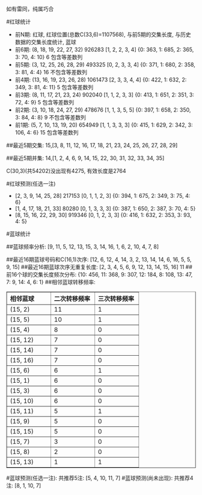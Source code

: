 <!-- 
.. title: 双色球2013060期(2013-05-26)数据分析报告
.. slug: slott-2013060-2013-05-26-report
.. date: 2013-05-27 08:00:00 UTC+08:00
.. tags: Lottery
.. link: 
.. description: 
.. type: text
-->

如有雷同，纯属巧合

<!-- TEASER_END-->

#红球统计

- 前N期: 红球, 红球位置(总数C(33,6)=1107568), 与前5期的交集长度, 与历史数据的交集长度统计, 蓝球
- 前6期: (8, 18, 19, 22, 27, 32) 926283 [1, 2, 2, 3, 4] {0: 363, 1: 685, 2: 365, 3: 70, 4: 10} 6 包含等差数列
- 前5期: (3, 12, 25, 26, 28, 29) 493325 [0, 2, 3, 3, 4] {0: 371, 1: 680, 2: 358, 3: 81, 4: 4} 16 不包含等差数列
- 前4期: (13, 16, 19, 23, 26, 28) 1061473 [2, 3, 3, 4, 4] {0: 422, 1: 632, 2: 349, 3: 81, 4: 11} 5 包含等差数列
- 前3期: (8, 11, 17, 21, 23, 24) 902040 [1, 1, 2, 3, 3] {0: 413, 1: 651, 2: 351, 3: 72, 4: 9} 5 包含等差数列
- 前2期: (3, 10, 18, 24, 27, 29) 478676 [1, 1, 3, 5, 5] {0: 397, 1: 658, 2: 350, 3: 84, 4: 8} 9 不包含等差数列
- 前1期: (5, 7, 10, 13, 19, 20) 654949 [1, 1, 3, 3, 3] {0: 415, 1: 629, 2: 342, 3: 106, 4: 6} 15 包含等差数列

##最近5期交集:
15,[3, 8, 11, 12, 16, 17, 18, 21, 23, 24, 25, 26, 27, 28, 29]

##最近5期并集:
14,[1, 2, 4, 6, 9, 14, 15, 22, 30, 31, 32, 33, 34, 35]

C(30,3)(共54202)没出现有4275, 
有效长度是2764

#红球预测(任选一注)

- [2, 3, 9, 14, 25, 28] 217153 [0, 1, 1, 2, 3] {0: 394, 1: 675, 2: 349, 3: 75, 4: 6}
- [1, 4, 17, 18, 21, 33] 80280 [0, 1, 3, 3, 3] {0: 387, 1: 650, 2: 387, 3: 70, 4: 5}
- [8, 15, 16, 22, 29, 30] 919346 [0, 1, 2, 3, 3] {0: 416, 1: 632, 2: 353, 3: 93, 4: 5}

#蓝球统计

##蓝球频率分析:
[9, 11, 5, 12, 13, 15, 3, 14, 16, 1, 6, 2, 10, 4, 7, 8]

##最近16期蓝球号码和C(16,1)次序:
[12, 6, 12, 4, 14, 3, 2, 13, 14, 14, 6, 16, 5, 5, 9, 15]
##最近16期蓝球次序无重复长度:
[2, 3, 4, 5, 6, 9, 12, 13, 14, 15, 16] 11
##前16个球的交集长度频次分布:
{10: 456, 11: 368, 9: 307, 12: 184, 8: 108, 13: 47, 7: 9, 14: 4, 6: 1}
##相邻蓝球转移频率:
<table border="1" class="table table-striped dataframe">
  <thead>
    <tr style="text-align: left;">
      <th style="min-width: 100px;">相邻蓝球</th>
      <th style="min-width: 100px;">二次转移频率</th>
      <th style="min-width: 100px;">三次转移频率</th>
    </tr>
  </thead>
  <tbody>
    <tr>
      <td>  (15, 2)</td>
      <td> 11</td>
      <td> 1</td>
    </tr>
    <tr>
      <td>  (15, 5)</td>
      <td> 10</td>
      <td> 1</td>
    </tr>
    <tr>
      <td>  (15, 4)</td>
      <td>  8</td>
      <td> 0</td>
    </tr>
    <tr>
      <td> (15, 12)</td>
      <td>  7</td>
      <td> 0</td>
    </tr>
    <tr>
      <td> (15, 14)</td>
      <td>  7</td>
      <td> 0</td>
    </tr>
    <tr>
      <td> (15, 16)</td>
      <td>  7</td>
      <td> 0</td>
    </tr>
    <tr>
      <td>  (15, 6)</td>
      <td>  6</td>
      <td> 1</td>
    </tr>
    <tr>
      <td>  (15, 1)</td>
      <td>  6</td>
      <td> 0</td>
    </tr>
    <tr>
      <td>  (15, 3)</td>
      <td>  6</td>
      <td> 0</td>
    </tr>
    <tr>
      <td> (15, 10)</td>
      <td>  6</td>
      <td> 0</td>
    </tr>
    <tr>
      <td> (15, 11)</td>
      <td>  5</td>
      <td> 1</td>
    </tr>
    <tr>
      <td>  (15, 9)</td>
      <td>  5</td>
      <td> 0</td>
    </tr>
    <tr>
      <td> (15, 15)</td>
      <td>  5</td>
      <td> 0</td>
    </tr>
    <tr>
      <td>  (15, 7)</td>
      <td>  3</td>
      <td> 0</td>
    </tr>
    <tr>
      <td>  (15, 8)</td>
      <td>  2</td>
      <td> 0</td>
    </tr>
    <tr>
      <td> (15, 13)</td>
      <td>  1</td>
      <td> 1</td>
    </tr>
  </tbody>
</table>
#蓝球预测(任选一注):
共推荐5注: [5, 4, 10, 11, 7]
#蓝球预测(尚未出现):
共推荐4注: [8, 1, 10, 7]

